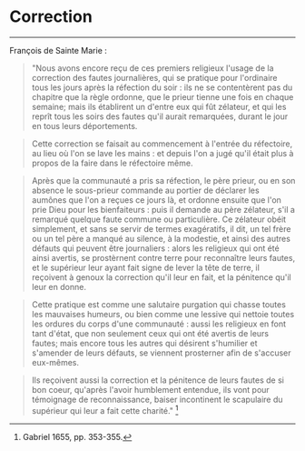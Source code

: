 # Correction

***

François de Sainte Marie :

> "Nous avons encore reçu de ces premiers religieux l'usage de la correction des fautes journalières, qui se pratique pour l'ordinaire tous les jours après la réfection du soir : ils ne se contentèrent pas du chapitre que la règle ordonne, que le prieur tienne une fois en chaque semaine; mais ils établirent un d'entre eux qui fût zélateur, et qui les reprît tous les soirs des fautes qu'il aurait remarquées, durant le jour en tous leurs déportements.

> Cette correction se faisait au commencement à l'entrée du réfectoire, au lieu où l'on se lave les mains : et depuis l'on a jugé qu'il était plus à propos de la faire dans le réfectoire même.

> Après que la communauté a pris sa réfection, le père prieur, ou en son absence le sous-prieur commande au portier de déclarer les aumônes que l'on a reçues ce jours là, et ordonne ensuite que l'on prie Dieu pour les bienfaiteurs : puis il demande au père zélateur, s'il a remarqué quelque faute commune ou particulière. Ce zélateur obéit simplement, et sans se servir de termes exagératifs, il dit, un tel frère ou un tel père a manqué au silence, à la modestie, et ainsi des autres défauts qui peuvent être journaliers : alors les religieux qui ont été ainsi avertis, se prostèrnent contre terre pour reconnaître leurs fautes, et le supérieur leur ayant fait signe de lever la tête de terre, il reçoivent à genoux la correction qu'il leur en fait, et la pénitence qu'il leur en donne.

> Cette pratique est comme une salutaire purgation qui chasse toutes les mauvaises humeurs, ou bien comme une lessive qui nettoie toutes les ordures du corps d'une communauté : aussi les religieux en font tant d'état, que non seulement ceux qui ont été avertis de leurs fautes; mais encore tous les autres qui désirent s'humilier et s'amender de leurs défauts, se viennent prosterner afin de s'accuser eux-mêmes. 

> Ils reçoivent aussi la correction et la pénitence de leurs fautes de si bon coeur, qu'après l'avoir humblement entendue, ils vont pour témoignage de reconnaissance, baiser incontinent le scapulaire du supérieur qui leur a fait cette charité." [^1]

[^1]: Gabriel 1655, pp. 353-355.


